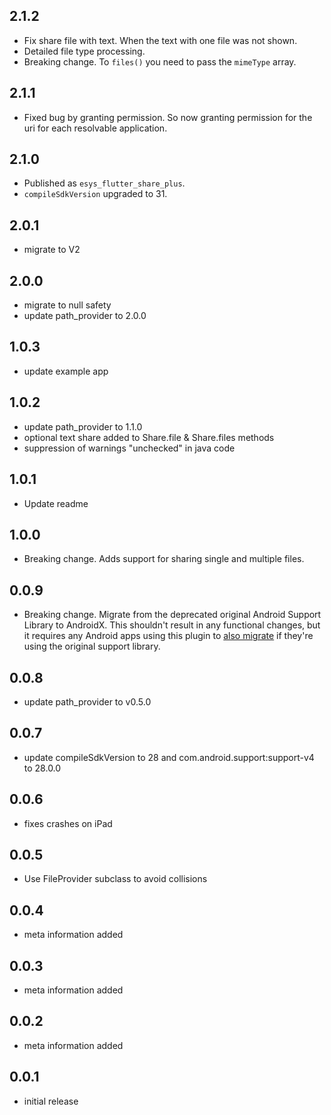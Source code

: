 ## 2.1.2

* Fix share file with text. When the text with one file was not shown.
* Detailed file type processing.
* Breaking change. To `files()` you need to pass the `mimeType` array.

## 2.1.1

* Fixed bug by granting permission. So now granting permission for the uri for each resolvable application.

## 2.1.0

* Published as `esys_flutter_share_plus`.
* `compileSdkVersion` upgraded to 31.

## 2.0.1

* migrate to V2

## 2.0.0

* migrate to null safety
* update path_provider to 2.0.0

## 1.0.3

* update example app

## 1.0.2

* update path_provider to 1.1.0
* optional text share added to Share.file & Share.files methods
* suppression of warnings "unchecked" in java code

## 1.0.1

* Update readme

## 1.0.0

* Breaking change. Adds support for sharing single and multiple files.

## 0.0.9

* Breaking change. Migrate from the deprecated original Android Support Library to AndroidX. This shouldn't result in any functional changes, but it requires   any Android apps using this plugin to [also migrate](https://developer.android.com/jetpack/androidx/migrate) if they're using the original support library.

## 0.0.8

* update path_provider to v0.5.0

## 0.0.7

* update compileSdkVersion to 28 and com.android.support:support-v4 to 28.0.0

## 0.0.6

* fixes crashes on iPad

## 0.0.5

* Use FileProvider subclass to avoid collisions

## 0.0.4

* meta information added

## 0.0.3

* meta information added

## 0.0.2

* meta information added

## 0.0.1

* initial release